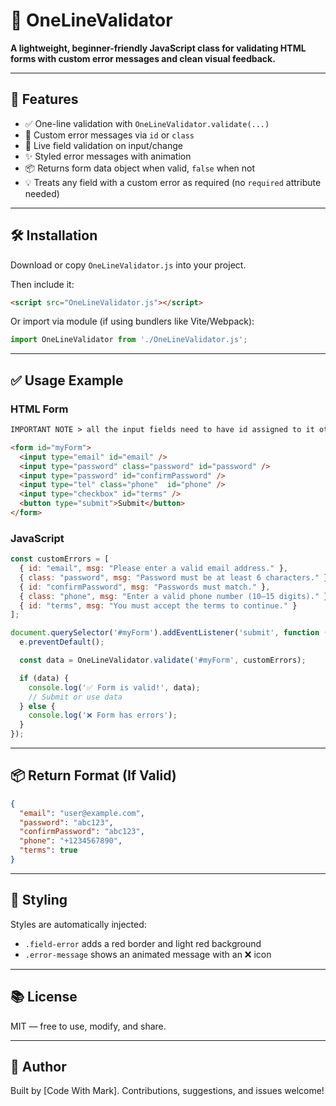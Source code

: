 # 🧪 OneLineValidator

**A lightweight, beginner-friendly JavaScript class for validating HTML forms with custom error messages and clean visual feedback.**

---

## 🚀 Features

* ✅ One-line validation with `OneLineValidator.validate(...)`
* 🎯 Custom error messages via `id` or `class`
* 🔄 Live field validation on input/change
* ✨ Styled error messages with animation
* 📦 Returns form data object when valid, `false` when not
* 💡 Treats any field with a custom error as required (no `required` attribute needed)

---

## 🛠️ Installation

Download or copy `OneLineValidator.js` into your project.

Then include it:

```html
<script src="OneLineValidator.js"></script>
```

Or import via module (if using bundlers like Vite/Webpack):

```js
import OneLineValidator from './OneLineValidator.js';
```

---

## ✅ Usage Example

### HTML Form

```html
IMPORTANT NOTE > all the input fields need to have id assigned to it otherwise return object will be null

<form id="myForm">
  <input type="email" id="email" />
  <input type="password" class="password" id="password" />
  <input type="password" id="confirmPassword" />
  <input type="tel" class="phone"  id="phone" />
  <input type="checkbox" id="terms" />
  <button type="submit">Submit</button>
</form>
```

### JavaScript

```js
const customErrors = [
  { id: "email", msg: "Please enter a valid email address." },
  { class: "password", msg: "Password must be at least 6 characters." },
  { id: "confirmPassword", msg: "Passwords must match." },
  { class: "phone", msg: "Enter a valid phone number (10–15 digits)." },
  { id: "terms", msg: "You must accept the terms to continue." }
];

document.querySelector('#myForm').addEventListener('submit', function (e) {
  e.preventDefault();

  const data = OneLineValidator.validate('#myForm', customErrors);

  if (data) {
    console.log('✅ Form is valid!', data);
    // Submit or use data
  } else {
    console.log('❌ Form has errors');
  }
});
```

---

## 📦 Return Format (If Valid)

```json
{
  "email": "user@example.com",
  "password": "abc123",
  "confirmPassword": "abc123",
  "phone": "+1234567890",
  "terms": true
}
```

---

## 🎨 Styling

Styles are automatically injected:

* `.field-error` adds a red border and light red background
* `.error-message` shows an animated message with an ❌ icon

---

## 📚 License

MIT — free to use, modify, and share.

---

## 💬 Author

Built by \[Code With Mark].
Contributions, suggestions, and issues welcome!
